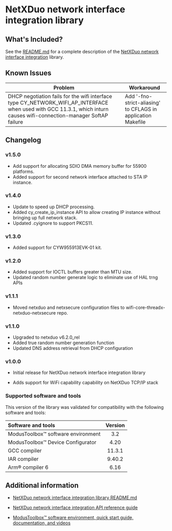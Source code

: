 # NetXDuo network interface integration library

## What's Included?

See the [README.md](./README.md) for a complete description of the [NetXDuo network interface integration](https://github.com/Infineon/netxduo-network-interface-integration) library.

## Known Issues
| Problem | Workaround |
| ------- | ---------- |
| DHCP negotiation fails for the wifi interface type CY_NETWORK_WIFI_AP_INTERFACE when used with GCC 11.3.1, which inturn causes wifi-connection-manager SoftAP failure | Add '-fno-strict-aliasing' to CFLAGS in application Makefile |

## Changelog

### v1.5.0

- Add support for allocating SDIO DMA memory buffer for 55900 platforms.
- Added support for second network interface attached to STA IP instance.

### v1.4.0

- Update to speed up DHCP processing.
- Added cy_create_ip_instance API to allow creating IP instance without bringing up full network stack.
- Updated .cyignore to support PKCS11.

### v1.3.0

- Added support for CYW955913EVK-01 kit.

### v1.2.0

- Added support for IOCTL buffers greater than MTU size.
- Updated random number generate logic to eliminate use of HAL trng APIs

### v1.1.1

- Moved netxduo and netxsecure configuration files to wifi-core-threadx-netxduo-netxsecure repo.

### v1.1.0

- Upgraded to netxduo v6.2.0_rel
- Added true random number generation function
- Updated DNS address retrieval from DHCP configuration

### v1.0.0

- Initial release for NetXDuo network interface integration library

- Adds support for WiFi capability capability on NetXDuo TCP/IP stack

### Supported software and tools

This version of the library was validated for compatibility with the following software and tools:

| Software and tools                        | Version |
| :---                                      | :----:  |
| ModusToolbox&trade; software environment  | 3.2     |
| ModusToolbox&trade; Device Configurator   | 4.20    |
| GCC compiler                              | 11.3.1  |
| IAR compiler                              | 9.40.2  |
| Arm&reg; compiler 6                       | 6.16    |


## Additional information

- [NetXDuo network interface integration library README.md](./README.md)

- [NetXDuo network interface integration API reference guide](https://infineon.github.io/netxduo-network-interface-integration/api_reference_manual/html/index.html)

- [ModusToolbox&trade; software environment, quick start guide, documentation, and videos](https://www.infineon.com/cms/en/design-support/tools/sdk/modustoolbox-software/)
